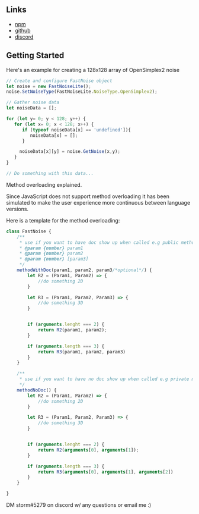 ## Links

* [npm](https://www.npmjs.com/package/fast-noise-lite)
* [github](https://github.com/Auburn/FastNoiseLite)
* [discord](https://discord.gg/SHVaVfV)

## Getting Started


Here's an example for creating a 128x128 array of OpenSimplex2 noise

``` javascript
// Create and configure FastNoise object
let noise = new FastNoiseLite();
noise.SetNoiseType(FastNoiseLite.NoiseType.OpenSimplex2);

// Gather noise data
let noiseData = [];

for (let y= 0; y < 128; y++) {
   for (let x= 0; x < 128; x++) {
      if (typeof noiseData[x] == 'undefined']){
         noiseData[x] = [];
      }

     noiseData[x][y] = noise.GetNoise(x,y);
   }
}

// Do something with this data...
```

Method overloading explained.

Since JavaScript does not support method overloading it has been simulated to make the user experience more continuous
between language versions.

Here is a template for the method overloading:

```javascript
class FastNoise {
    /**
     * use if you want to have doc show up when called e.g public method
     * @param {number} param1
     * @param {number} param2
     * @param {number} [param3]
     */
    methodWithDoc(param1, param2, param3/*optional*/) {
        let R2 = (Param1, Param2) => {
            //do something 2D
        }

        let R3 = (Param1, Param2, Param3) => {
            //do something 3D
        }


        if (arguments.lenght === 2) {
            return R2(param1, param2);
        }

        if (arguments.length === 3) {
            return R3(param1, param2, param3)
        }
    }

    /**
     * use if you want to have no doc show up when called e.g private method
     */
    methodNoDoc() {
        let R2 = (Param1, Param2) => {
            //do something 2D
        }

        let R3 = (Param1, Param2, Param3) => {
            //do something 3D
        }


        if (arguments.lenght === 2) {
            return R2(arguments[0], arguments[1]);
        }

        if (arguments.length === 3) {
            return R3(arguments[0], arguments[1], arguments[2])
        }
    }

}

```

DM storm#5279 on discord w/ any questions or email me :)